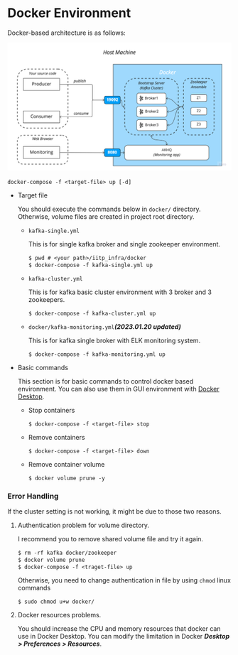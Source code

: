 # Docker Environment

Docker-based architecture is as follows:

<p text-align="center">
  <img alt="img.png" src="img/structure.png" width="700"/>
</p>


```shell
docker-compose -f <target-file> up [-d]
```
* Target file

    You should execute the commands below in `docker/` directory. Otherwise, volume files are created in project root directory.
    * `kafka-single.yml`
  
        This is for single kafka broker and single zookeeper environment.
        ```shell
      $ pwd # <your path>/iitp_infra/docker
      $ docker-compose -f kafka-single.yml up
        ```

    * `kafka-cluster.yml`
    
        This is for kafka basic cluster environment with 3 broker and 3 zookeepers.
      ```shell
      $ docker-compose -f kafka-cluster.yml up
        ```

    * `docker/kafka-monitoring.yml`_**(2023.01.20 updated)**_
    
        This is for kafka single broker with ELK monitoring system.
      ```shell
      $ docker-compose -f kafka-monitoring.yml up
        ```
* Basic commands
    
    This section is for basic commands to control docker based environment. You can also use them in GUI environment with [Docker Desktop](https://www.docker.com/products/docker-desktop/).
  * Stop containers
     ```shell
    $ docker-compose -f <target-file> stop
    ```
  * Remove containers
     ```shell
    $ docker-compose -f <target-file> down
    ```
  * Remove container volume
     ```shell
    $ docker volume prune -y
    ```

### Error Handling
If the cluster setting is not working, it might be due to those two reasons.
1. Authentication problem for volume directory.
    
    I recommend you to remove shared volume file and try it again.
    ```shell
   $ rm -rf kafka docker/zookeeper
   $ docker volume prune
   $ docker-compose -f <traget-file> up
   ```
   Otherwise, you need to change authentication in file by using `chmod` linux commands
   ```shell
   $ sudo chmod u+w docker/
    ```
   
2. Docker resources problems.
        
    You should increase the CPU and memory resources that docker can use in Docker Desktop. You can modify the limitation in Docker **_Desktop > Preferences > Resources_**.
